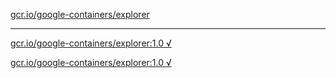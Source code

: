 [gcr.io/google-containers/explorer](https://hub.docker.com/r/anjia0532/google-containers.explorer/tags/) 

----
[gcr.io/google-containers/explorer:1.0 √](https://hub.docker.com/r/anjia0532/google-containers.explorer/tags/)

[gcr.io/google-containers/explorer:1.0 √](https://hub.docker.com/r/anjia0532/google-containers.explorer/tags/)

